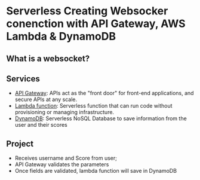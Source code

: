 # Serverless Creating Websocker conenction with API Gateway, AWS Lambda & DynamoDB

## What is a websocket?

## Services

-   [API Gateway](https://docs.aws.amazon.com/api-gateway/): APIs act as the "front door" for front-end applications, and secure APIs at any scale.
-   [Lambda function](https://aws.amazon.com/lambda/): Serverless function that can run code without provisioning or managing infrastructure.
-   [DynamoDB](https://aws.amazon.com/s3/): Serverless NoSQL Database to save information from the user and their scores

## Project

-   Receives username and Score from user;
-   API Gateway validates the parameters
-   Once fields are validated, lambda function will save in DynamoDB
